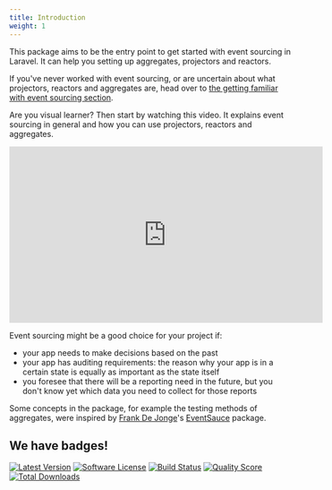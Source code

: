 ```yaml
---
title: Introduction
weight: 1
---
```


This package aims to be the entry point to get started with event sourcing in Laravel. It can help you setting up aggregates, projectors and reactors.

If you've never worked with event sourcing, or are uncertain about what projectors, reactors and aggregates are, head over to [the getting familiar with event sourcing section](/laravel-event-sourcing/v4/getting-familiar-with-event-sourcing/introduction).

Are you visual learner? Then start by watching this video. It explains event sourcing in general and how you can use projectors, reactors and aggregates.

<iframe width="560" height="315" src="https://www.youtube.com/embed/9tbxl_I1EGE" frameborder="0" allow="accelerometer; autoplay; encrypted-media; gyroscope; picture-in-picture" allowfullscreen></iframe>

Event sourcing might be a good choice for your project if:

- your app needs to make decisions based on the past
- your app has auditing requirements: the reason why your app is in a certain state is equally as important as the state itself
- you foresee that there will be a reporting need in the future, but you don't know yet which data you need to collect for those reports

Some concepts in the package, for example the testing methods of aggregates, were inspired by [Frank De Jonge](https://twitter.com/frankdejonge/)'s [EventSauce](https://eventsauce.io/) package.

## We have badges!

<section class="article_badges">
    <a href="https://github.com/spatie/laravel-event-sourcing/releases"><img src="https://img.shields.io/github/release/spatie/laravel-event-sourcing.svg?style=flat-square" alt="Latest Version"></a>
    <a href="https://github.com/spatie/laravel-event-sourcing/blob/master/LICENSE.md"><img src="https://img.shields.io/badge/license-MIT-brightgreen.svg?style=flat-square" alt="Software License"></a>
    <a href="https://travis-ci.org/spatie/laravel-event-sourcing"><img src="https://img.shields.io/travis/spatie/laravel-event-sourcing/master.svg?style=flat-square" alt="Build Status"></a>
    <a href="https://scrutinizer-ci.com/g/spatie/laravel-event-sourcing"><img src="https://img.shields.io/scrutinizer/g/spatie/laravel-event-sourcing.svg?style=flat-square" alt="Quality Score"></a>
    <a href="https://packagist.org/packages/spatie/laravel-event-sourcing"><img src="https://img.shields.io/packagist/dt/spatie/laravel-event-sourcing.svg?style=flat-square" alt="Total Downloads"></a>
</section>
